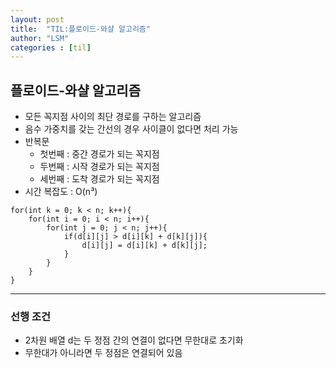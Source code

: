 ```yaml
---
layout: post
title:  "TIL:플로이드-와샬 알고리즘"
author: "LSM"
categories : [til]
---
```


## 플로이드-와샬 알고리즘
- 모든 꼭지점 사이의 최단 경로를 구하는 알고리즘
- 음수 가중치를 갖는 간선의 경우 사이클이 없다면 처리 가능
- 반복문 
	- 첫번째 : 중간 경로가 되는 꼭지점
	- 두번째 : 시작 경로가 되는 꼭지점
	- 세번째 : 도착 경로가 되는 꼭지점
- 시간 복잡도 : O(n³)
```
for(int k = 0; k < n; k++){
	for(int i = 0; i < n; i++){
    	for(int j = 0; j < n; j++){
        	if(d[i][j] > d[i][k] + d[k][j]){
            	d[i][j] = d[i][k] + d[k][j];
            }
        }
    }
}
```
---
### 선행 조건
- 2차원 배열 d는 두 정점 간의 연결이 없다면 무한대로 초기화
- 무한대가 아니라면 두 정점은 연결되어 있음
